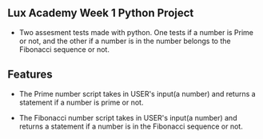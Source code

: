## Lux Academy Week 1 Python Project
- Two assesment tests made with python. One tests if a number is Prime or not, and the other if a number is in the number belongs to the Fibonacci sequence or not.

## Features
- The Prime number script takes in USER's input(a number) and returns a statement if a number is prime or not.

- The Fibonacci number script takes in USER's input(a number) and returns a statement if a number is in the Fibonacci sequence or not.

